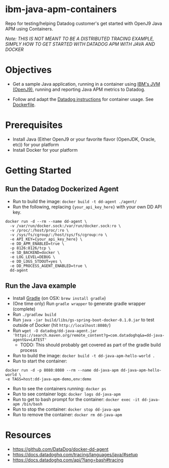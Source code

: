 # ibm-java-apm-containers
Repo for testing/helping Datadog customer's get started with OpenJ9 Java APM using Containers.

_*Note: THIS IS NOT MEANT TO BE A DISTRIBUTED TRACING EXAMPLE, SIMPLY HOW TO GET STARTED WITH DATADOG APM WITH JAVA AND DOCKER*_

# Objectives
- Get a sample Java application, running in a container using [IBM's JVM (OpenJ9)](https://en.wikipedia.org/wiki/OpenJ9), running and reporting Java APM metrics to Datadog.

- Follow and adapt the [Datadog instructions](https://docs.datadoghq.com/tracing/languages/java/)
for container usage. See [Dockerfile](./Dockerfile).

# Prerequisites
- Install Java (Either OpenJ9 or your favorite flavor (OpenJDK, Oracle, etc)) for your platform
- Install Docker for your platform

# Getting Started
## Run the Datadog Dockerized Agent
- Run to build the image: `docker build -t dd-agent ./agent/`
- Run the following, replacing `{your_api_key_here}` with your own DD API key.
```
docker run -d --rm --name dd-agent \
  -v /var/run/docker.sock:/var/run/docker.sock:ro \
  -v /proc/:/host/proc/:ro \
  -v /sys/fs/cgroup/:/host/sys/fs/cgroup:ro \
  -e API_KEY={your_api_key_here} \
  -e DD_APM_ENABLED=true \
  -p 8126:8126/tcp \
  -e SD_BACKEND=docker \
  -e LOG_LEVEL=DEBUG \
  -e DD_LOGS_STDOUT=yes \
  -e DD_PROCESS_AGENT_ENABLED=true \
  dd-agent
```

## Run the Java example
- Install [Gradle](https://gradle.org/) (on OSX: `brew install gradle`)
- (One time only) Run `gradle wrapper` to generate gradle wrapper (complete)
- Run `./gradlew build`
- Run `java -jar build/libs/gs-spring-boot-docker-0.1.0.jar` to test outside of Docker (hit `http://localhost:8080/`)
- Run `wget -O datadog/dd-java-agent.jar 'https://search.maven.org/remote_content?g=com.datadoghq&a=dd-java-agent&v=LATEST'`
  - TODO: This should probably get covered as part of the gradle build process
- Run to build the image: `docker build -t dd-java-apm-hello-world .`
- Run to start the container:
```
docker run -d -p 8080:8080 --rm --name dd-java-apm dd-java-apm-hello-world \
-e TAGS=host:dd-java-apm-demo,env:demo
```
- Run to see the containers running: `docker ps`
- Run to see container logs: `docker logs dd-java-apm`
- Run to get to bash prompt for the container: `docker exec -it dd-java-apm /bin/bash`
- Run to stop the container: `docker stop dd-java-apm`
- Run to remove the container: `docker rm dd-java-apm`

# Resources
- https://github.com/DataDog/docker-dd-agent
- https://docs.datadoghq.com/tracing/languages/java/#setup
- https://docs.datadoghq.com/api/?lang=bash#tracing
